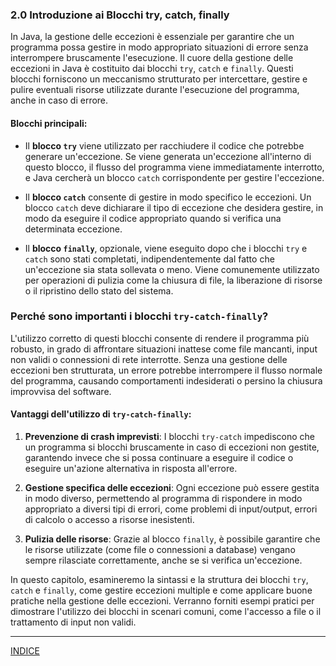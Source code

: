 ### 2.0 Introduzione ai Blocchi try, catch, finally

In Java, la gestione delle eccezioni è essenziale per garantire che un programma possa gestire in modo appropriato situazioni di errore senza interrompere bruscamente l'esecuzione. Il cuore della gestione delle eccezioni in Java è costituito dai blocchi `try`, `catch` e `finally`. Questi blocchi forniscono un meccanismo strutturato per intercettare, gestire e pulire eventuali risorse utilizzate durante l'esecuzione del programma, anche in caso di errore.

#### Blocchi principali:
- Il **blocco `try`** viene utilizzato per racchiudere il codice che potrebbe generare un'eccezione. Se viene generata un'eccezione all'interno di questo blocco, il flusso del programma viene immediatamente interrotto, e Java cercherà un blocco `catch` corrispondente per gestire l'eccezione.
  
- Il **blocco `catch`** consente di gestire in modo specifico le eccezioni. Un blocco `catch` deve dichiarare il tipo di eccezione che desidera gestire, in modo da eseguire il codice appropriato quando si verifica una determinata eccezione.
  
- Il **blocco `finally`**, opzionale, viene eseguito dopo che i blocchi `try` e `catch` sono stati completati, indipendentemente dal fatto che un'eccezione sia stata sollevata o meno. Viene comunemente utilizzato per operazioni di pulizia come la chiusura di file, la liberazione di risorse o il ripristino dello stato del sistema.

### Perché sono importanti i blocchi `try-catch-finally`?

L'utilizzo corretto di questi blocchi consente di rendere il programma più robusto, in grado di affrontare situazioni inattese come file mancanti, input non validi o connessioni di rete interrotte. Senza una gestione delle eccezioni ben strutturata, un errore potrebbe interrompere il flusso normale del programma, causando comportamenti indesiderati o persino la chiusura improvvisa del software.

#### Vantaggi dell'utilizzo di `try-catch-finally`:
1. **Prevenzione di crash imprevisti**: I blocchi `try-catch` impediscono che un programma si blocchi bruscamente in caso di eccezioni non gestite, garantendo invece che si possa continuare a eseguire il codice o eseguire un'azione alternativa in risposta all'errore.
  
2. **Gestione specifica delle eccezioni**: Ogni eccezione può essere gestita in modo diverso, permettendo al programma di rispondere in modo appropriato a diversi tipi di errori, come problemi di input/output, errori di calcolo o accesso a risorse inesistenti.
  
3. **Pulizia delle risorse**: Grazie al blocco `finally`, è possibile garantire che le risorse utilizzate (come file o connessioni a database) vengano sempre rilasciate correttamente, anche se si verifica un'eccezione.

In questo capitolo, esamineremo la sintassi e la struttura dei blocchi `try`, `catch` e `finally`, come gestire eccezioni multiple e come applicare buone pratiche nella gestione delle eccezioni. Verranno forniti esempi pratici per dimostrare l'utilizzo dei blocchi in scenari comuni, come l'accesso a file o il trattamento di input non validi.

---
[INDICE](README.md)
